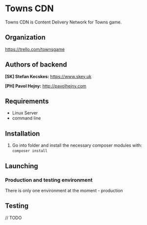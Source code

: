 # Towns CDN

Towns CDN is Content Delivery Network for Towns game.

## Organization

https://trello.com/townsgame

## Authors of backend

**[SK] Stefan Kecskes:** https://www.skey.uk

**[PH] Pavol Hejny:** http://pavolhejny.com


## Requirements

- Linux Server
- command line


## Installation

1. Go into folder and install the necessary composer modules with: `composer install`

## Launching

### Production and testing environment

There is only one environment at the moment - production

## Testing

// TODO
